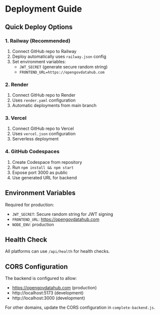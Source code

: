# Deployment Guide

## Quick Deploy Options

### 1. Railway (Recommended)
1. Connect GitHub repo to Railway
2. Deploy automatically uses `railway.json` config
3. Set environment variables:
   - `JWT_SECRET` (generate secure random string)
   - `FRONTEND_URL=https://opengovdatahub.com`

### 2. Render
1. Connect GitHub repo to Render
2. Uses `render.yaml` configuration
3. Automatic deployments from main branch

### 3. Vercel
1. Connect GitHub repo to Vercel
2. Uses `vercel.json` configuration
3. Serverless deployment

### 4. GitHub Codespaces
1. Create Codespace from repository
2. Run `npm install && npm start`
3. Expose port 3000 as public
4. Use generated URL for backend

## Environment Variables

Required for production:
- `JWT_SECRET`: Secure random string for JWT signing
- `FRONTEND_URL`: https://opengovdatahub.com
- `NODE_ENV`: production

## Health Check

All platforms can use `/api/health` for health checks.

## CORS Configuration

The backend is configured to allow:
- https://opengovdatahub.com (production)
- http://localhost:5173 (development)
- http://localhost:3000 (development)

For other domains, update the CORS configuration in `complete-backend.js`.